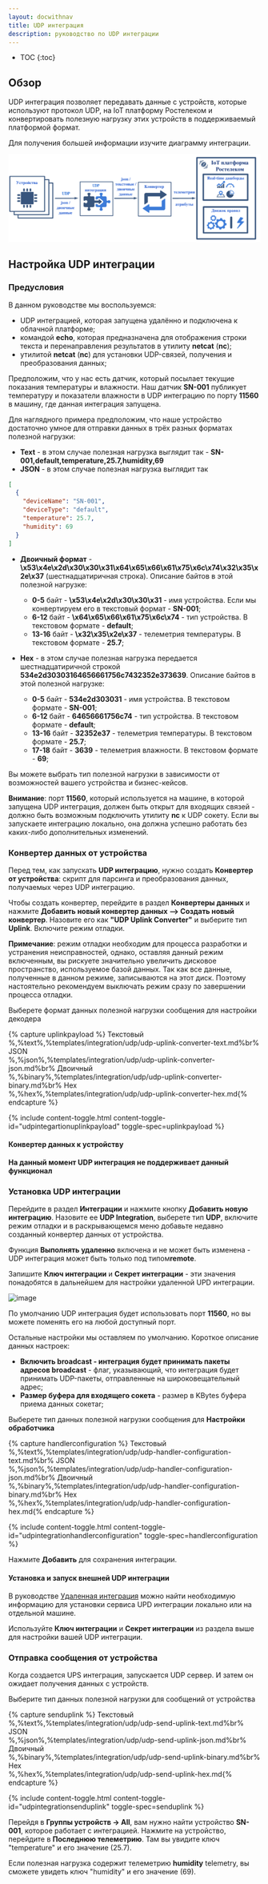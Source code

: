 ```yaml
---
layout: docwithnav
title: UDP интеграция
description: руководство по UDP интеграции 
---
```


* TOC
{:toc}

## Обзор

UDP интеграция позволяет передавать данные с устройств, которые используют протокол UDP, на IoT платформу Ростелеком и конвертировать полезную нагрузку этих устройств в поддерживаемый платформой формат.

Для получения большей информации изучите диаграмму интеграции.

![image](/images/user-guide/integrations/udp-integration.png)

## Настройка UDP интеграции

### Предусловия

В данном руководстве мы воспользуемся:

 - UDP интеграцией, которая запущена удалённо и подключена к облачной платформе;
 - командой **echo**, которая предназначена для отображения строки текста и перенаправления результатов в утилиту **netcat** (**nc**);
 - утилитой **netcat** (**nc**) для установки UDP-связей, получения и преобразования данных;    

Предположим, что у нас есть датчик, который посылает текущие показания температуры и влажности.
Наш датчик **SN-001** публикует температуру и показатели влажности в UDP интеграцию по порту **11560** в машину, где данная интеграция запущена.

Для наглядного примера предположим, что наше устройство достаточно умное для отправки данных в трёх разных форматах полезной нагрузки:
 - **Text** - в этом случае полезная нагрузка выглядит так - **SN-001,default,temperature,25.7,humidity,69**
 - **JSON** - в этом случае полезная нагрузка выглядит так
 
```json
[
  {
    "deviceName": "SN-001",
    "deviceType": "default",
    "temperature": 25.7,
    "humidity": 69
  }
]
```
 - **Двоичный формат** - **\x53\x4e\x2d\x30\x30\x31\x64\x65\x66\x61\x75\x6c\x74\x32\x35\x2e\x37** (шестнадцатиричная строка). 
 Описание байтов в этой полезной нагрузке:
    - **0-5** байт - **\x53\x4e\x2d\x30\x30\x31** - имя устройства. Если мы конвертируем его в текстовый формат - **SN-001**;
    - **6-12** байт - **\x64\x65\x66\x61\x75\x6c\x74** - тип устройства. В текстовом формате - **default**;
    - **13-16** байт - **\x32\x35\x2e\x37** - телеметрия температуры. В текстовом формате - **25.7**;

  - **Hex** - в этом случае полезная нагрузка передается шестнадцатиричной строкой **534e2d30303164656661756c7432352e373639**. 
   Описание байтов в этой полезной нагрузке:
     - **0-5** байт - **534e2d303031** - имя устройства. В текстовом формате - **SN-001**;
     - **6-12** байт - **64656661756c74** - тип устройства. В текстовом формате - **default**;   
     - **13-16** байт - **32352e37** - телеметрия температуры. В текстовом формате - **25.7**;    
     - **17-18** байт - **3639** - телеметрия влажности. В текстовом формате - **69**;    
    
Вы можете выбрать тип полезной нагрузки в зависимости от возможностей вашего устройства и бизнес-кейсов.
 
 **Внимание**: порт **11560**, который используется на машине, в которой запущена UDP интеграция, должен быть открыт для входящих связей - должно быть возможным подключить утилиту **nc** к UDP сокету.
Если вы запускаете интеграцию локально, она должна успешно работать без каких-либо дополнительных изменений.

### Конвертер данных от устройства

Перед тем, как запускать **UDP интеграцию**, нужно создать **Конвертер от устройства**: скрипт для парсинга и преобразования данных, получаемых через UDP интеграцию.

Чтобы создать конвертер, перейдите в раздел **Конвертеры данных** и нажмите **Добавить новый конвертер данных —> Создать новый конвертер**.
Назовите его как **"UDP Uplink Converter"** и выберите тип **Uplink**. Включите режим отладки.

**Примечание**: режим отладки необходим для процесса разработки и устранения неисправностей, однако, оставляя данный режим включенным, вы рискуете значительно увеличить дисковое пространство, используемое базой данных. Так как все данные, полученные в данном режиме, записываются на этот диск. Поэтому настоятельно рекомендуем выключать режим сразу по завершении процесса отладки.

Выберете формат данных полезной нагрузки сообщения для настройки декодера

{% capture uplinkpayload %}
Текстовый<br/>%,%text%,%templates/integration/udp/udp-uplink-converter-text.md%br%
JSON<br/>%,%json%,%templates/integration/udp/udp-uplink-converter-json.md%br%
Двоичный<br/>%,%binary%,%templates/integration/udp/udp-uplink-converter-binary.md%br%
Hex<br/>%,%hex%,%templates/integration/udp/udp-uplink-converter-hex.md{% endcapture %}

{% include content-toggle.html content-toggle-id="udpintegartionuplinkpayload" toggle-spec=uplinkpayload %}

#### Конвертер данных к устройству

**На данный момент UDP интеграция не поддерживает данный функционал**

### Установка UDP интеграции

Перейдите в раздел **Интеграции** и нажмите кнопку **Добавить новую интеграцию**. Назовите ее **UDP Integration**, выберете тип **UDP**, включите режим отладки и в раскрывающемся меню добавьте недавно созданный конвертер данных от устройства.

Функция **Выполнять удаленно** включена и не может быть изменена - UDP интеграция может быть только под типом**remote**.

Запишите **Ключ интеграции** и **Секрет интеграции** - эти значения понадобятся в дальнейшем для настройки удаленной UPD интеграции.

![image](/images/user-guide/integrations/udp/udp-integration-setup.png)

По умолчанию UDP интеграция будет использовать порт **11560**, но вы можете поменять его на любой доступный порт. 

Остальные настройки мы оставляем по умолчанию. Короткое описание данных настроек:
- **Включить broadcast - интеграция будет принимать пакеты адресов broadcast** - флаг, указывающий, что интеграция будет принимать UDP-пакеты, отправленные на широковещательный адрес;
- **Размер буфера для входящего сокета** - размер в KBytes буфера приема данных сокетаr;

Выберете тип данных полезной нагрузки сообщения для **Настройки обработчика**

{% capture handlerconfiguration %}
Текстовый<br/>%,%text%,%templates/integration/udp/udp-handler-configuration-text.md%br%
JSON<br/>%,%json%,%templates/integration/udp/udp-handler-configuration-json.md%br%
Двоичный<br/>%,%binary%,%templates/integration/udp/udp-handler-configuration-binary.md%br%
Hex<br/>%,%hex%,%templates/integration/udp/udp-handler-configuration-hex.md{% endcapture %}

{% include content-toggle.html content-toggle-id="udpintegrationhandlerconfiguration" toggle-spec=handlerconfiguration %}

Нажмите **Добавить** для сохранения интеграции.

#### Установка и запуск внешней UDP интеграции

В руководстве [Удаленная интеграция](/docs/user-guide/integrations/remote-integrations) можно найти необходимую информацию для установки сервиса UPD интеграции локально или на отдельной машине.

Используйте **Ключ интеграции** и **Секрет интеграции** из раздела выше для настройки вашей UDP интеграции.  

### Отправка сообщения от устройства

Когда создается UPS интеграция, запускается UDP сервер. И затем он ожидает получения данных с устройств.

Выберите тип данных полезной нагрузки для сообщений от устройства

{% capture senduplink %}
Текстовый<br/>%,%text%,%templates/integration/udp/udp-send-uplink-text.md%br%
JSON<br/>%,%json%,%templates/integration/udp/udp-send-uplink-json.md%br%
Двоичный<br/>%,%binary%,%templates/integration/udp/udp-send-uplink-binary.md%br%
Hex<br/>%,%hex%,%templates/integration/udp/udp-send-uplink-hex.md{% endcapture %}

{% include content-toggle.html content-toggle-id="udpintegrationsenduplink" toggle-spec=senduplink %}

Перейдя в **Группы устройств -> All**, вам нужно найти устройство **SN-001**, которое  работает с интеграцией.
Нажмите на устройство, перейдите в **Последнюю телеметрию**. Там вы увидите ключ "temperature" и его значение (25.7).

Если полезная нагрузка содержит телеметрию **humidity** telemetry, вы сможете увидеть ключ "humidity" и его значение (69).

